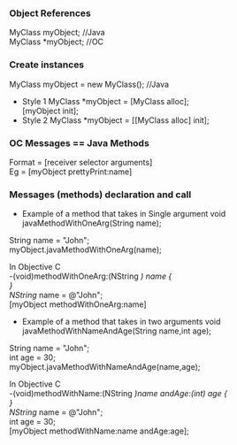 ### Object References
MyClass myObject; //Java <br>
MyClass *myObject; //OC<br>

### Create instances
MyClass myObject = new MyClass(); //Java <br>
- Style 1
MyClass *myObject = [MyClass alloc];<br>
[myObject init];<br>
- Style 2
MyClass *myObject = [[MyClass alloc] init];<br>

### OC Messages == Java Methods
Format = [receiver selector arguments]<br>
Eg = [myObject prettyPrint:name]<br>

### Messages (methods) declaration and call
- Example of a method that takes in Single argument
void javaMethodWithOneArg(String name);

String name = "John";<br>
myObject.javaMethodWithOneArg(name);<br>

In Objective C<br>
-(void)methodWithOneArg:(NString *) name {<br>
}<br>
NString* name = @"John";<br>
[myObject methodWithOneArg:name]<br>

- Example of a method that takes in two arguments
void javaMethodWithNameAndAge(String name,int age);<br>

String name = "John";<br>
int age = 30;<br>
myObject.javaMethodWithNameAndAge(name,age);<br>

In Objective C<br>
-(void)methodWithName:(NString *)name andAge:(int) age {<br>
}<br>
NString* name = @"John";<br>
int age = 30;<br>
[myObject methodWithName:name andAge:age];<br>

